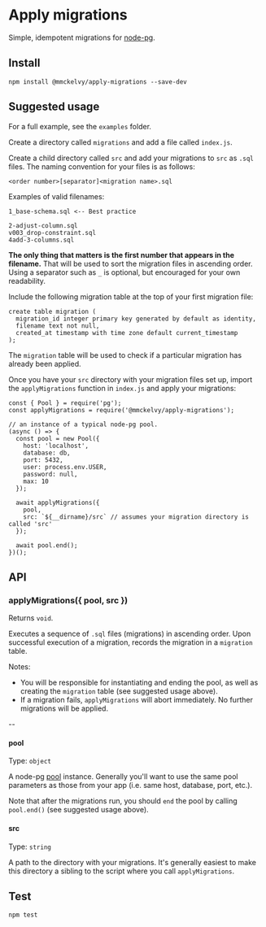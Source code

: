 # Apply migrations
Simple, idempotent migrations for [node-pg](https://node-postgres.com/).

## Install
```
npm install @mmckelvy/apply-migrations --save-dev
```

## Suggested usage
For a full example, see the `examples` folder.

Create a directory called `migrations` and add a file called `index.js`.

Create a child directory called `src` and add your migrations to `src` as `.sql` files.  The naming convention for your files is as follows:

```
<order number>[separator]<migration name>.sql
```

Examples of valid filenames:

```
1_base-schema.sql <-- Best practice

2-adjust-column.sql
v003_drop-constraint.sql
4add-3-columns.sql
```

**The only thing that matters is the first number that appears in the filename.**  That will be used to sort the migration files in ascending order.  Using a separator such as `_` is optional, but encouraged for your own readability.

Include the following migration table at the top of your first migration file:

```
create table migration (
  migration_id integer primary key generated by default as identity,
  filename text not null,
  created_at timestamp with time zone default current_timestamp
);
```

The `migration` table will be used to check if a particular migration has already been applied.

Once you have your `src` directory with your migration files set up, import the `applyMigrations` function in `index.js` and apply your migrations:

```
const { Pool } = require('pg');
const applyMigrations = require('@mmckelvy/apply-migrations');

// an instance of a typical node-pg pool.
(async () => {
  const pool = new Pool({
    host: 'localhost',
    database: db,
    port: 5432,
    user: process.env.USER,
    password: null,
    max: 10
  });

  await applyMigrations({
    pool,
    src: `${__dirname}/src` // assumes your migration directory is called 'src'
  });

  await pool.end();
})();

```

## API
### applyMigrations({ pool, src })
Returns `void`.

Executes a sequence of `.sql` files (migrations) in ascending order.  Upon successful execution of a migration, records the migration in a `migration` table.

Notes:
* You will be responsible for instantiating and ending the pool, as well as creating the `migration` table (see suggested usage above).
* If a migration fails, `applyMigrations` will abort immediately.  No further migrations will be applied.

--
#### pool
Type: `object`

A node-pg [pool](https://node-postgres.com/features/pooling) instance.  Generally you'll want to use the same pool parameters as those from your app (i.e. same host, database, port, etc.).

Note that after the migrations run, you should `end` the pool by calling `pool.end()` (see suggested usage above).

#### src
Type: `string`

A path to the directory with your migrations.  It's generally easiest to make this directory a sibling to the script where you call `applyMigrations`.


## Test
```
npm test
```

